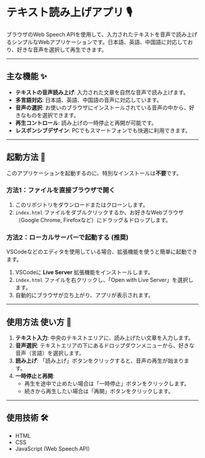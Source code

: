 # テキスト読み上げアプリ 🎙️

ブラウザのWeb Speech APIを使用して、入力されたテキストを音声で読み上げるシンプルなWebアプリケーションです。日本語、英語、中国語に対応しており、好きな音声を選択して再生できます。

---

## 主な機能 ✨

* **テキストの音声読み上げ**: 入力された文章を自然な音声で読み上げます。
* **多言語対応**: 日本語、英語、中国語の音声に対応しています。
* **音声の選択**: お使いのブラウザにインストールされている音声の中から、好きなものを選択できます。
* **再生コントロール**: 読み上げの一時停止と再開が可能です。
* **レスポンシブデザイン**: PCでもスマートフォンでも快適に利用できます。

---

## 起動方法 🚀

このアプリケーションを起動するのに、特別なインストールは**不要**です。

### 方法1：ファイルを直接ブラウザで開く

1.  このリポジトリをダウンロードまたはクローンします。
2.  `index.html` ファイルをダブルクリックするか、お好きなWebブラウザ（Google Chrome, Firefoxなど）にドラッグ＆ドロップします。

### 方法2：ローカルサーバーで起動する (推奨)

VSCodeなどのエディタを使用している場合、拡張機能を使うと簡単に起動できます。

1.  VSCodeに **Live Server** 拡張機能をインストールします。
2.  `index.html` ファイルを右クリックし、「Open with Live Server」を選択します。
3.  自動的にブラウザが立ち上がり、アプリが表示されます。

---

## 使用方法 使い方 📝

1.  **テキスト入力**: 中央のテキストエリアに、読み上げたい文章を入力します。
2.  **音声選択**: テキストエリアの下にあるドロップダウンメニューから、好きな音声（言語）を選択します。
3.  **読み上げ**: 「読み上げ」ボタンをクリックすると、音声の再生が始まります。
4.  **一時停止と再開**:
    * 再生を途中で止めたい場合は「一時停止」ボタンをクリックします。
    * 続きから再生したい場合は「再開」ボタンをクリックします。

---

## 使用技術 🛠️

* HTML
* CSS
* JavaScript (Web Speech API)
